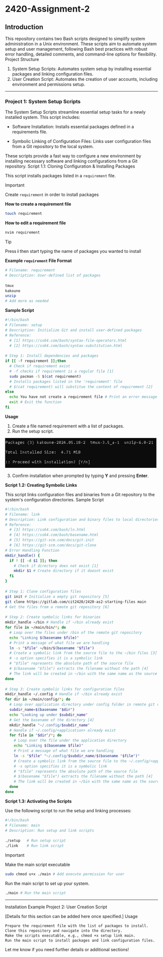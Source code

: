 # 2420-Assignment-2
## Introduction

This repository contains two Bash scripts designed to simplify system administration in a Unix environment. These scripts aim to automate system setup and user management, following Bash best practices with robust error handling, detailed comments, and command-line options for flexibility.
Project Structure

1. System Setup Scripts: Automates system setup by installing essential packages and linking configuration files.
2. User Creation Script: Automates the creation of user accounts, including environment and permissions setup.
---
### Project 1: System Setup Scripts

The System Setup Scripts streamline essential setup tasks for a newly installed system. This script includes:

* Software Installation: Installs essential packages defined in a requirements file.

* Symbolic Linking of Configuration Files: Links user configuration files from a Git repository to the local system.

These scripts provide a fast way to configure a new environment by installing necessary software and linking configurations from a Git repository.
Script 1.1: Cloning Configuration & Installing Packages

This script installs packages listed in a `requirement` file.

> [!IMPORTANT]
> Create `requirement` in order to install packages

**How to create a requirement file**
```bash
touch requirement
```
**How to edit a requirement file**
```bash
nvim requirement
```

>[!TIP]
> Press **i** then start typing the name of packages you wanted to install

**Example `requirement` File Format**
```bash
# Filename: requirement
# Description: User-defined list of packages

tmux
kakoune
unzip
# Add more as needed
```


**Sample Script**
```bash
#!/bin/bash
# Filename: setup
# Description: Initialize Git and install user-defined packages
# Reference:
  # [1] https://ss64.com/bash/syntax-file-operators.html
  # [2] https://ss64.com/bash/syntax-substitution.html

# Step 1: Install dependencies and packages
if [[ -f requirement ]];then 
  # Check if requirement exist
  # -f checks if requirement is a regular file [1]
  sudo pacman -S $(cat requirement) 
  # Installs packages listed in the 'requirement' file
  # $(cat requirement) will substitue the content of requirement [2]
else
  echo You have not create a requirement file # Print an error message
  exit # Exit the function
fi
```
**Usage**

1. Create a file named requirement with a list of packages.
2. Run the setup script.

![install_iamge](https://github.com/tony-nlc/2420-Assignment-2/blob/main/assets/install.png)

3. Confirm installation when prompted by typing **Y** and pressing **Enter**.

**Script 1.2: Creating Symbolic Links**

This script links configuration files and binaries from a Git repository to the system's configuration directories.
Sample Script
```bash
#!/bin/bash
# Filename: link
# Description: Link configuration and binary files to local directories
# Reference:
  # [3] https://ss64.com/bash/ln.html 
  # [4] https://ss64.com/bash/basename.html 
  # [5] https://git-scm.com/docs/git-init 
  # [6] https://git-scm.com/docs/git-clone 
# Error Handling Function
mkdir_handle() {
  if ! [[ -d $1 ]]; then 
    # Check if directory does not exist [1]
    mkdir $1 # Create directory if it doesnt exist
  fi
}

# Step 1: Clone configuration files
git init # Initialize a empty git repository [5]
git clone https://gitlab.com/cit2420/2420-as2-starting-files main 
# Get the files from a remote git repository [6]

# Step 2: Create symbolic links for binaries
mkdir_handle ~/bin # Handle if ~/bin already exist
for file in ~/main/bin/*; do 
  # Loop over the files under /bin of the remote git repository
  echo "Linking $(basename $file)"
  # Print a message of what file we are handling
  ln -s "$file" ~/bin/$(basename "$file")
  # Create a symbolic link from the source file to the ~/bin files [3]
  # -s option specifies it is a symbolic link
  # "$file" represents the absolute path of the source file
  # $(basename "$file") extracts the filename without the path [4]
  # The link will be created in ~/bin with the same name as the source file
done

# Step 3: Create symbolic links for configuration files
mkdir_handle ~/.config # Handle if ~/bin already exist
for dir in ~/main/config/*; do
  # Loop over application directory under config folder in remote git repository 
  subdir_name=$(basename "$dir")
  echo "Looking up under $subdir_name"
  # Get the basename of the directory [4]
  mkdir_handle "~/.config/$subdir_name" 
  # Handle if ~/.config/<application> already exist
  for file in "$dir"/*; do
    # Loop over the file under the application directory
    echo "Linking $(basename $file)"
    # Print a message of what file we are handling
    ln -s "$file" "~/.config/$subdir_name/$(basename "$file")"
    # Create a symbolic link from the source file to the ~/.config/<application>/ config file [3]
    # -s option specifies it is a symbolic link
    # "$file" represents the absolute path of the source file
    # $(basename "$file") extracts the filename without the path [4]
    # The link will be created in ~/bin with the same name as the source file
  done
done
```
**Script 1.3: Activating the Scripts**

Use the following script to run the setup and linking processes:
```bash
#!/bin/bash
# Filename: main
# Description: Run setup and link scripts

./setup   # Run setup script
./link    # Run link script
```
> [!IMPORTANT]
> Make the main script executable
> ```bash
> sudo chmod u+x ./main # Add execute permission for user
> ```

Run the main script to set up your system.
```bash
./main # Run the main script
```
---

Installation Example
Project 2: User Creation Script

[Details for this section can be added here once specified.]
Usage

    Prepare the requirement file with the list of packages to install.
    Clone this repository and navigate into the directory.
    Make the scripts executable, e.g., chmod +x setup link main.
    Run the main script to install packages and link configuration files.

Let me know if you need further details or additional sections!